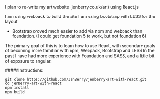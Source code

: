I plan to re-write my art website (jenberry.co.uk/art) using React.js

I am using webpack to build the site
I am using bootstrap with LESS for the layout
- Bootstrap proved much easier to add via npm and webpack than foundation. (I could get foundation 5 to work, but not foundation 6)

The primary goal of this is to learn how to use React, with secondary goals of becoming more familliar with npm, Webpack, Bootstrap and LESS
In the past I have had more experience with Foundation and SASS, and a little bit of exposure to angular.

#####Instructions:
```
git clone https://github.com/JenBerry/jenberry-art-with-react.git
cd jenberry-art-with-react
npm install
npm build
```